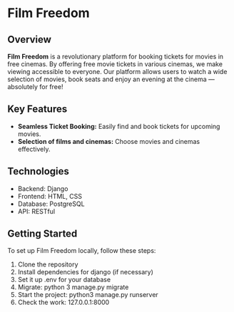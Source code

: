# Film Freedom

## Overview

**Film Freedom** is a revolutionary platform for booking tickets for movies in free cinemas. By offering free movie tickets in various cinemas, we make viewing accessible to everyone. Our platform allows users to watch a wide selection of movies, book seats and enjoy an evening at the cinema — absolutely for free!

## Key Features

- **Seamless Ticket Booking:** Easily find and book tickets for upcoming movies.
- **Selection of films and cinemas:** Choose movies and cinemas effectively.

## Technologies

- Backend: Django
- Frontend: HTML, CSS
- Database: PostgreSQL
- API: RESTful

## Getting Started

To set up Film Freedom locally, follow these steps:

1. Clone the repository
2. Install dependencies for django (if necessary)
3. Set it up .env for your database
4. Migrate: python 3 manage.py migrate
5. Start the project: python3 manage.py runserver
6. Check the work: 127.0.0.1:8000
